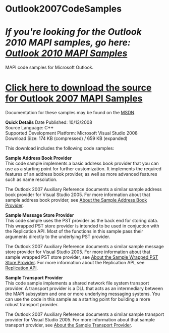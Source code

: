 # Outlook2007CodeSamples

# _**If you're looking for the Outlook 2010 MAPI samples, go here: [Outlook 2010 MAPI Samples](https://github.com/stephenegriffin/Outlook2010CodeSamples)**_

MAPI code samples for Microsoft Outlook.

# [Click here to download the source for Outlook 2007 MAPI Samples](http://outlookmapisamples.codeplex.com/SourceControl/ListDownloadableCommits.aspx#DownloadLatest)

Documentation for these samples may be found on the [MSDN](http://msdn.microsoft.com/en-us/library/cc839588.aspx).

**Quick Details**
Date Published: 10/13/2008  
Source Language: C++  
Supported Development Platform: Microsoft Visual Studio 2008  
Download Size: 174 KB (compressed) / 659 KB (expanded)  

This download includes the following code samples:

**Sample Address Book Provider**  
This code sample implements a basic address book provider that you can use as a starting point for further customization. It implements the required features of an address book provider, as well as more advanced features such as name resolution. 

The Outlook 2007 Auxiliary Reference documents a similar sample address book provider for Visual Studio 2005. For more information about that sample address book provider, see [About the Sample Address Book Provider](http://msdn.microsoft.com/en-us/library/bb821134.aspx).

**Sample Message Store Provider**  
This code sample uses the PST provider as the back end for storing data. This wrapped PST store provider is intended to be used in conjuction with the Replication API. Most of the functions in this sample pass their arguments directly to the underlying PST provider. 

The Outlook 2007 Auxiliary Reference documents a similar sample message store provider for Visual Studio 2005. For more information about that sample wrapped PST store provider, see [About the Sample Wrapped PST Store Provider](http://msdn.microsoft.com/en-us/library/bb821132.aspx). For more information about the Replication API, see [Replication API](http://msdn.microsoft.com/en-us/library/cc160702.aspx).

**Sample Transport Provider**  
This code sample implements a shared network file system transport provider. A transport provider is a DLL that acts as an intermediary between the MAPI subsystem and one or more underlying messaging systems. You can use the code in this sample as a starting point for building a more robust transport provider.

The Outlook 2007 Auxiliary Reference documents a similar sample transport provider for Visual Studio 2005. For more information about that sample transport provider, see [About the Sample Transport Provider](http://msdn.microsoft.com/en-us/library/bb820970.aspx).

